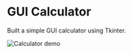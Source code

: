 # GUI Calculator
Built a simple GUI calculator using Tkinter.

![Calculator demo](https://j.gifs.com/NLlDBz.gif)
